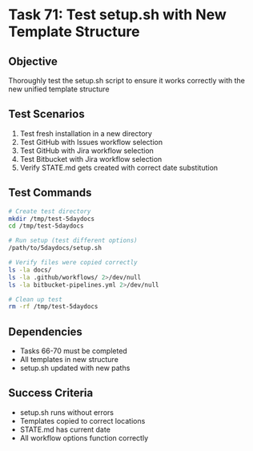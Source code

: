 # Task 71: Test setup.sh with New Template Structure

## Objective
Thoroughly test the setup.sh script to ensure it works correctly with the new unified template structure

## Test Scenarios
1. Test fresh installation in a new directory
2. Test GitHub with Issues workflow selection
3. Test GitHub with Jira workflow selection
4. Test Bitbucket with Jira workflow selection
5. Verify STATE.md gets created with correct date substitution

## Test Commands
```bash
# Create test directory
mkdir /tmp/test-5daydocs
cd /tmp/test-5daydocs

# Run setup (test different options)
/path/to/5daydocs/setup.sh

# Verify files were copied correctly
ls -la docs/
ls -la .github/workflows/ 2>/dev/null
ls -la bitbucket-pipelines.yml 2>/dev/null

# Clean up test
rm -rf /tmp/test-5daydocs
```

## Dependencies
- Tasks 66-70 must be completed
- All templates in new structure
- setup.sh updated with new paths

## Success Criteria
- setup.sh runs without errors
- Templates copied to correct locations
- STATE.md has current date
- All workflow options function correctly